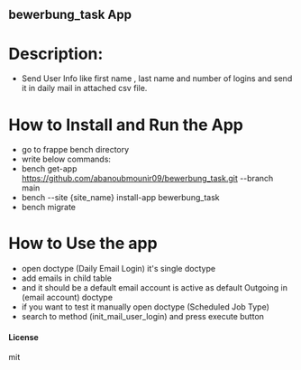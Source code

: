 ## bewerbung_task App

# Description:
* Send User Info like first name , last name and number of logins and send it in daily mail in attached csv file.

# How to Install and Run the App
- go to frappe bench directory
- write below commands:
- bench get-app https://github.com/abanoubmounir09/bewerbung_task.git --branch main
- bench --site {site_name} install-app bewerbung_task
- bench migrate

# How to Use the app
* open doctype (Daily Email Login) it's single doctype
* add emails in child table 
* and it should be a default email account is active as default Outgoing  in (email account) doctype
* if you want to test it manually open doctype  (Scheduled Job Type)
* search to method (init_mail_user_login) and press execute button

#### License

mit